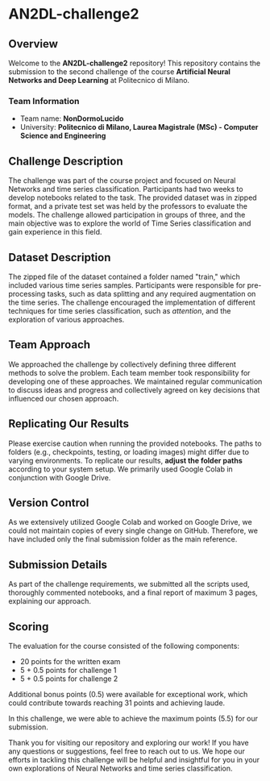 # AN2DL-challenge2

## Overview

Welcome to the **AN2DL-challenge2** repository! This repository contains the submission to the second challenge of the course **Artificial Neural Networks and Deep Learning** at Politecnico di Milano.

### Team Information

- Team name: **NonDormoLucido**
- University: **Politecnico di Milano, Laurea Magistrale (MSc) - Computer Science and Engineering**

## Challenge Description

The challenge was part of the course project and focused on Neural Networks and time series classification. Participants had two weeks to develop notebooks related to the task. The provided dataset was in zipped format, and a private test set was held by the professors to evaluate the models. The challenge allowed participation in groups of three, and the main objective was to explore the world of Time Series classification and gain experience in this field.

## Dataset Description

The zipped file of the dataset contained a folder named "train," which included various time series samples. Participants were responsible for pre-processing tasks, such as data splitting and any required augmentation on the time series. The challenge encouraged the implementation of different techniques for time series classification, such as *attention*, and the exploration of various approaches.

## Team Approach

We approached the challenge by collectively defining three different methods to solve the problem. Each team member took responsibility for developing one of these approaches. We maintained regular communication to discuss ideas and progress and collectively agreed on key decisions that influenced our chosen approach.

## Replicating Our Results

Please exercise caution when running the provided notebooks. The paths to folders (e.g., checkpoints, testing, or loading images) might differ due to varying environments. To replicate our results, **adjust the folder paths** according to your system setup. We primarily used Google Colab in conjunction with Google Drive.

## Version Control

As we extensively utilized Google Colab and worked on Google Drive, we could not maintain copies of every single change on GitHub. Therefore, we have included only the final submission folder as the main reference.

## Submission Details

As part of the challenge requirements, we submitted all the scripts used, thoroughly commented notebooks, and a final report of maximum 3 pages, explaining our approach.

## Scoring

The evaluation for the course consisted of the following components:

- 20 points for the written exam
- 5 + 0.5 points for challenge 1
- 5 + 0.5 points for challenge 2

Additional bonus points (0.5) were available for exceptional work, which could contribute towards reaching 31 points and achieving laude.

In this challenge, we were able to achieve the maximum points (5.5) for our submission.

Thank you for visiting our repository and exploring our work! If you have any questions or suggestions, feel free to reach out to us. We hope our efforts in tackling this challenge will be helpful and insightful for you in your own explorations of Neural Networks and time series classification.